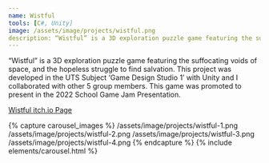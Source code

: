 ```yaml
---
name: Wistful
tools: [C#, Unity]
image: /assets/image/projects/wistful.png
description: “Wistful” is a 3D exploration puzzle game featuring the suffocating voids of space, and the hopeless struggle to find salvation. 
---
```

“Wistful” is a 3D exploration puzzle game featuring the suffocating voids of space, and the hopeless struggle to find salvation. 
This project was developed in the UTS Subject ‘Game Design Studio 1’ with Unity and I collaborated with other 5 group members. This game was promoted to present in the 2022 School Game Jam Presentation.

[Wistful itch.io Page](https://k1ngslayer.itch.io/wistful-group-6)

{% capture carousel_images %}
/assets/image/projects/wistful-1.png
/assets/image/projects/wistful-2.png
/assets/image/projects/wistful-3.png
/assets/image/projects/wistful-4.png
{% endcapture %}
{% include elements/carousel.html %}